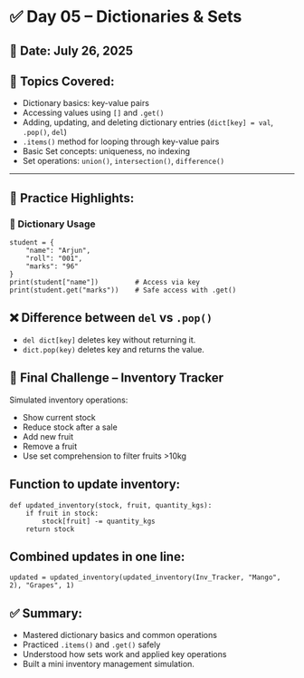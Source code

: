 # ✅ Day 05 – Dictionaries & Sets

## 📅 Date: July 26, 2025  
## 🧠 Topics Covered:
- Dictionary basics: key-value pairs
- Accessing values using `[]` and `.get()`
- Adding, updating, and deleting dictionary entries (`dict[key] = val`, `.pop()`, `del`)
- `.items()` method for looping through key-value pairs
- Basic Set concepts: uniqueness, no indexing
- Set operations: `union()`, `intersection()`, `difference()`

---

## 🔸 Practice Highlights:

### 📘 Dictionary Usage
```
student = {
    "name": "Arjun",
    "roll": "001",
    "marks": "96"
}
print(student["name"])         # Access via key
print(student.get("marks"))    # Safe access with .get()
```
## ❌ Difference between `del` vs `.pop()`
- `del dict[key]` deletes key without returning it.
- `dict.pop(key)` deletes key and returns the value.

## 🧪 Final Challenge – Inventory Tracker  
Simulated inventory operations:
- Show current stock
- Reduce stock after a sale
- Add new fruit
- Remove a fruit
- Use set comprehension to filter fruits >10kg

## Function to update inventory:
```
def updated_inventory(stock, fruit, quantity_kgs):
    if fruit in stock:
        stock[fruit] -= quantity_kgs
    return stock
```
## Combined updates in one line:
```
updated = updated_inventory(updated_inventory(Inv_Tracker, "Mango", 2), "Grapes", 1)
```

## ✅ Summary:  
- Mastered dictionary basics and common operations
- Practiced `.items()` and `.get()` safely
- Understood how sets work and applied key operations
- Built a mini inventory management simulation.
